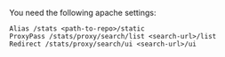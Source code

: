 <!-- [![Build Status](https://travis-ci.org/datacite/stats-portal.svg?branch=labs)](https://travis-ci.org/datacite/stats-portal) -->

You need the following apache settings:

    Alias /stats <path-to-repo>/static
    ProxyPass /stats/proxy/search/list <search-url>/list
    Redirect /stats/proxy/search/ui <search-url>/ui
